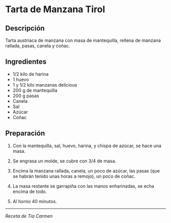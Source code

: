 # Tarta de Manzana Tirol

## Descripción
Tarta austriaca de manzana con masa de mantequilla, rellena de manzana rallada, pasas, canela y coñac.

## Ingredientes
- 1/2 kilo de harina
- 1 huevo
- 1 y 1/2 kilo manzanas delicious
- 200 g de mantequilla
- 200 g pasas
- Canela
- Sal
- Azúcar
- Coñac

## Preparación

1. Con la mantequilla, sal, huevo, harina, y chispa de azúcar, se hace una masa.

2. Se engrasa un molde, se cubre con 3/4 de masa.

3. Encima la manzana rallada, canela, un poco de azúcar, las pasas (que se habrán tenido unas horas a remojo), un poco de coñac.

4. La masa restante se garrapiña con las manos enharinadas, se echa encima de todo.

5. Al horno 40 minutos.

---
*Receta de Tía Carmen*